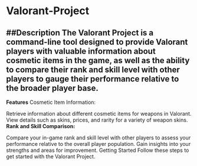 # Valorant-Project

##**Description**
The Valorant Project is a command-line tool designed to provide Valorant players with valuable information about cosmetic items in the game, as well as the ability to compare their rank and skill level with other players to gauge their performance relative to the broader player base.
---
**Features**
Cosmetic Item Information:

Retrieve information about different cosmetic items for weapons in Valorant.
View details such as skins, prices, and rarity for a variety of weapon skins.
**Rank and Skill Comparison:**

Compare your in-game rank and skill level with other players to assess your performance relative to the overall player population.
Gain insights into your strengths and areas for improvement.
Getting Started
Follow these steps to get started with the Valorant Project.

